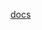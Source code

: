 [docs](https://raw.githubusercontent.com/MikalaiYatsyna/terraform-aws-external-dns/master/README.md ':include')